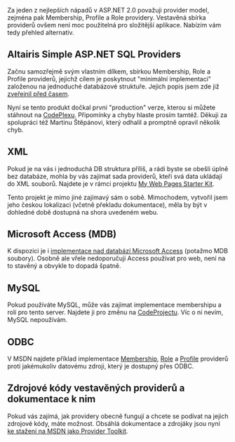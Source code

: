 <!-- dcterms:identifier = aspnetcz#130 -->
<!-- dcterms:title = Přehled alternativních Membership, Role a Profile providerů pro ASP.NET -->
<!-- dcterms:abstract = Upozornění na novou verzi "Altairis Simple ASP.NET SQL Providers" a stručný přehled dalších alternativ k vestavěným providerům. -->
<!-- np9:categoryId = 7 -->
<!-- x4w:category = Software -->
<!-- np9:authorId = 1 -->
<!-- np9:authorEmail = michal.valasek@altairis.cz -->
<!-- dcterms:creator = Michal Altair Valášek -->
<!-- dcterms:created = 2006-12-19T02:52:22.573+01:00 -->
<!-- dcterms:dateAccepted = 2006-12-19T02:52:22.573+01:00 -->

Za jeden z nejlepších nápadů v ASP.NET 2.0 považuji provider model, zejména pak Membership, Profile a Role providery. Vestavěná sbírka providerů ovšem není moc použitelná pro složitější aplikace. Nabízím vám tedy přehled alternativ.

## Altairis Simple ASP.NET SQL Providers

Začnu samozřejmě svým vlastním dílkem, sbírkou Membership, Role a Profile providerů, jejichž cílem je poskytnout "minimální implementaci" založenou na jednoduché databázové struktuře. Jejich popis jsem zde již [zveřejnil před časem](https://www.aspnet.cz/Articles/115-altairis-simple-asp-net-sql-providers-ke-stazeni.aspx).

Nyní se tento produkt dočkal první "production" verze, kterou si můžete stáhnout na [CodePlexu](http://www.codeplex.com/AltairisWebProviders). Připomínky a chyby hlaste prosím tamtéž. Děkuji za spolupráci též Martinu Štěpánovi, který odhalil a promptně opravil několik chyb.

## XML

Pokud je na vás i jednoduchá DB struktura příliš, a rádi byste se obešli úplně bez databáze, mohla by vás zajímat sada providerů, kteři svá data ukládají do XML souborů. Najdete je v rámci projektu [My Web Pages Starter Kit](http://www.codeplex.com/MyWebPagesStarterKit).

Tento projekt je mimo jiné zajímavý sám o sobě. Mimochodem, vytvořil jsem jeho českou lokalizaci (včetně překladu dokumentace), měla by být v dohledné době dostupná na shora uvedeném webu.

## Microsoft Access (MDB)

K dispozici je i [implementace nad databází Microsoft Access](http://download.microsoft.com/download/5/5/b/55bc291f-4316-4fd7-9269-dbf9edbaada8/sampleaccessproviders.vsi) (potažmo MDB soubory). Osobně ale vřele nedoporučuji Access používat pro web, není na to stavěný a obvykle to dopadá špatně.

## MySQL

Pokud používáte MySQL, může vás zajímat implementace membershipu a rolí pro tento server. Najdete ji pro změnu na [CodeProjectu](http://www.codeproject.com/aspnet/MySQLMembershipProvider.asp). Víc o ní nevím, MySQL nepoužívám.

## ODBC

V MSDN najdete příklad implementace [Membership](http://msdn2.microsoft.com/en-us/library/6tc47t75.aspx), [Role](http://msdn2.microsoft.com/en-us/library/317sza4k.aspx) a [Profile](http://msdn2.microsoft.com/en-us/library/ta63b872.aspx) providerů proti jakémukoliv datovému zdroji, který je dostupný přes ODBC.

## Zdrojové kódy vestavěných providerů a dokumentace k nim

Pokud vás zajímá, jak providery obecně fungují a chcete se podívat na jejich zdrojové kódy, máte možnost. Obsáhlá dokumentace a zdrojáky jsou nyní [ke stažení na MSDN jako Provider Toolkit](http://msdn2.microsoft.com/en-us/asp.net/aa336558.aspx).